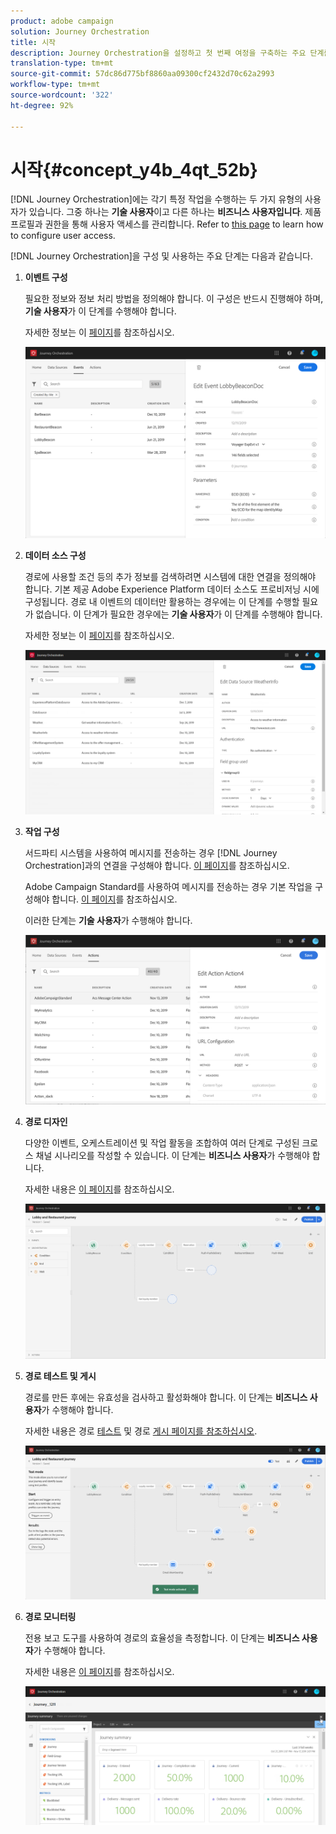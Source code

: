 ```yaml
---
product: adobe campaign
solution: Journey Orchestration
title: 시작
description: Journey Orchestration을 설정하고 첫 번째 여정을 구축하는 주요 단계를 살펴봅니다.
translation-type: tm+mt
source-git-commit: 57dc86d775bf8860aa09300cf2432d70c62a2993
workflow-type: tm+mt
source-wordcount: '322'
ht-degree: 92%

---
```



# 시작{#concept_y4b_4qt_52b}

[!DNL Journey Orchestration]에는 각기 특정 작업을 수행하는 두 가지 유형의 사용자가 있습니다. 그중 하나는 **기술 사용자**&#x200B;이고 다른 하나는 **비즈니스 사용자입니다**. 제품 프로필과 권한을 통해 사용자 액세스를 관리합니다. Refer to [this page](../about/access-management.md) to learn how to configure user access.

[!DNL Journey Orchestration]을 구성 및 사용하는 주요 단계는 다음과 같습니다.

1. **이벤트 구성**

   필요한 정보와 정보 처리 방법을 정의해야 합니다. 이 구성은 반드시 진행해야 하며, **기술 사용자**&#x200B;가 이 단계를 수행해야 합니다.

   자세한 정보는 이 [페이지](../event/about-events.md)를 참조하십시오.

   ![](../assets/journey7.png)

1. **데이터 소스 구성**

   경로에 사용할 조건 등의 추가 정보를 검색하려면 시스템에 대한 연결을 정의해야 합니다. 기본 제공 Adobe Experience Platform 데이터 소스도 프로비저닝 시에 구성됩니다. 경로 내 이벤트의 데이터만 활용하는 경우에는 이 단계를 수행할 필요가 없습니다. 이 단계가 필요한 경우에는 **기술 사용자**&#x200B;가 이 단계를 수행해야 합니다.

   자세한 정보는 이 [페이지](../datasource/about-data-sources.md)를 참조하십시오.

   ![](../assets/journey22.png)

1. **작업 구성**

   서드파티 시스템을 사용하여 메시지를 전송하는 경우 [!DNL Journey Orchestration]과의 연결을 구성해야 합니다. [이 페이지](../action/about-custom-action-configuration.md)를 참조하십시오.

   Adobe Campaign Standard를 사용하여 메시지를 전송하는 경우 기본 작업을 구성해야 합니다. [이 페이지](../action/working-with-adobe-campaign.md)를 참조하십시오.

   이러한 단계는 **기술 사용자**&#x200B;가 수행해야 합니다.

   ![](../assets/custom2.png)

1. **경로 디자인**

   다양한 이벤트, 오케스트레이션 및 작업 활동을 조합하여 여러 단계로 구성된 크로스 채널 시나리오를 작성할 수 있습니다. 이 단계는 **비즈니스 사용자**&#x200B;가 수행해야 합니다.

   자세한 내용은 [이 페이지](../building-journeys/journey.md)를 참조하십시오.

   ![](../assets/journeyuc2_24.png)

1. **경로 테스트 및 게시**

   경로를 만든 후에는 유효성을 검사하고 활성화해야 합니다. 이 단계는 **비즈니스 사용자**&#x200B;가 수행해야 합니다.

   자세한 내용은 경로 [테스트](../building-journeys/testing-the-journey.md) 및 경로 [게시 페이지를 참조하십시오](../building-journeys/publishing-the-journey.md).

   ![](../assets/journeyuc2_32bis.png)

1. **경로 모니터링**

   전용 보고 도구를 사용하여 경로의 효율성을 측정합니다. 이 단계는 **비즈니스 사용자**&#x200B;가 수행해야 합니다.

   자세한 내용은 [이 페이지](../reporting/about-journey-reports.md)를 참조하십시오.

   ![](../assets/dynamic_report_journey_12.png)

